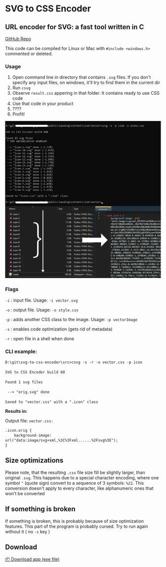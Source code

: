 # SVG to CSS Encoder

## URL encoder for SVG: a fast tool written in C

[GitHub Repo](https://github.com/maddsua/svg-to-css-encoder)

This code can be compiled for Linux or Mac with `#include <windows.h>` commented or deleted.

### Usage

1. Open command line in directory that contains `.svg` files. If you don't specify any input files, on windows, it'll try to find them in the current dir
2. Run `csvg`
3. Observe `result.css` appering in that folder. It contains ready to use CSS code
4. Use that code in your product
5. ????
6. Profit!

<img src="info/screenshot.webp" style="width: 720px;"/>


### Flags

`-i` : input file. Usage: `-i vector.svg`

`-o` : output file. Usage: `-o style.css`

`-p` : adds another CSS class to the image. Usage: `-p vectorImage`

`-s` : enables code optimization (gets rid of metadata)

`-r` : open file in a shell when done


### CLI example:

```
D:\git\svg-to-css-encoder\src>csvg -s -r -o vector.css -p icon

SVG to CSS Encoder build 60

Found 1 svg files

 --> "orig.svg" done

Saved to "vector.css" with a ".icon" class

```

**Results in:**

Output file: `vector.css:`

```
.icon.orig {
	background-image: url("data:image/svg+xml,%3C%3Fxml......%2Fsvg%3E");
}
```


## Size optimizations

Please note, that the resulting `.css` file size fill be slightly larger, than original `.svg`. This happens due to a special character encoding, where one symbol `"` (quote sign) convert to a sequence of 3 symbols: `%22`. This conversion doesn't apply to every character, like alphanumeric ones that won't be converted

## If something is broken

If something is broken, this is probably because of size optimization features. This part of the program is probably cursed. Try to run again without it ( no `-s` key )

## Download

[📦 Download app (exe file)](build/csvg-win64-b404.zip)

